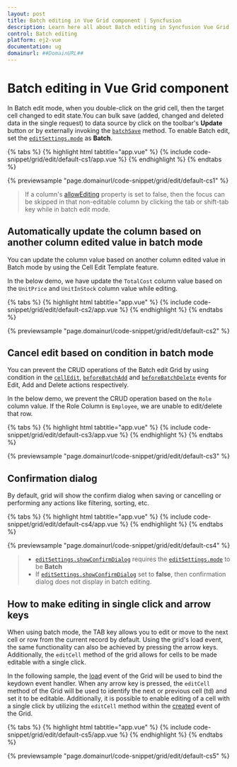 ```yaml
---
layout: post
title: Batch editing in Vue Grid component | Syncfusion
description: Learn here all about Batch editing in Syncfusion Vue Grid component of Syncfusion Essential JS 2 and more.
control: Batch editing 
platform: ej2-vue
documentation: ug
domainurl: ##DomainURL##
---
```


# Batch editing in Vue Grid component

In Batch edit mode, when you double-click on the grid cell, then the target cell changed to edit state.You can bulk save (added, changed and deleted data in the single request) to data source by click on the toolbar's **Update** button or by externally invoking the [`batchSave`](https://ej2.syncfusion.com/vue/documentation/api/grid/edit/#batchsave) method.
To enable Batch edit, set the [`editSettings.mode`](https://ej2.syncfusion.com/vue/documentation/api/grid/editSettings/#mode) as **Batch**.

{% tabs %}
{% highlight html tabtitle="app.vue" %}
{% include code-snippet/grid/edit/default-cs1/app.vue %}
{% endhighlight %}
{% endtabs %}
        
{% previewsample "page.domainurl/code-snippet/grid/edit/default-cs1" %}

> If a column's [allowEditing](https://ej2.syncfusion.com/vue/documentation/api/grid/column/#allowediting) property is set to false, then the focus can be skipped in that non-editable column by clicking the tab or shift-tab key while in batch edit mode.

## Automatically update the column based on another column edited value in batch mode

You can update the column value based on another column edited value in Batch mode by using the Cell Edit Template feature.

In the below demo, we have update the `TotalCost` column value based on the `UnitPrice` and `UnitInStock` column value while editing.

{% tabs %}
{% highlight html tabtitle="app.vue" %}
{% include code-snippet/grid/edit/default-cs2/app.vue %}
{% endhighlight %}
{% endtabs %}
        
{% previewsample "page.domainurl/code-snippet/grid/edit/default-cs2" %}

## Cancel edit based on condition in batch mode

You can prevent the CRUD operations of the Batch edit Grid by using condition in the [`cellEdit`](https://ej2.syncfusion.com/vue/documentation/api/grid/#cellEdit), [`beforeBatchAdd`](https://ej2.syncfusion.com/vue/documentation/api/grid/#beforeBatchAdd) and [`beforeBatchDelete`](https://ej2.syncfusion.com/vue/documentation/api/grid/#beforeBatchDelete) events for Edit, Add and Delete actions respectively.

In the below demo, we prevent the CRUD operation based on the `Role` column value. If the Role Column is `Employee`, we are unable to edit/delete that row.

{% tabs %}
{% highlight html tabtitle="app.vue" %}
{% include code-snippet/grid/edit/default-cs3/app.vue %}
{% endhighlight %}
{% endtabs %}
        
{% previewsample "page.domainurl/code-snippet/grid/edit/default-cs3" %}

## Confirmation dialog

By default, grid will show the confirm dialog when saving or cancelling or performing any actions like filtering, sorting, etc.

{% tabs %}
{% highlight html tabtitle="app.vue" %}
{% include code-snippet/grid/edit/default-cs4/app.vue %}
{% endhighlight %}
{% endtabs %}
        
{% previewsample "page.domainurl/code-snippet/grid/edit/default-cs4" %}

> * [`editSettings.showConfirmDialog`](https://ej2.syncfusion.com/vue/documentation/api/grid/editSettings/#showconfirmdialog) requires the [`editSettings.mode`](https://ej2.syncfusion.com/vue/documentation/api/grid/editSettings/#mode) to be **Batch**
> * If [`editSettings.showConfirmDialog`](https://ej2.syncfusion.com/vue/documentation/api/grid/editSettings/#showconfirmdialog)
set to **false**, then confirmation dialog does not display in batch editing.

## How to make editing in single click and arrow keys

When using batch mode, the TAB key allows you to edit or move to the next cell or row from the current record by default. Using the grid's load event, the same functionality can also be achieved by pressing the arrow keys. Additionally, the `editCell` method of the grid allows for cells to be made editable with a single click.

In the following sample, the [load](https://ej2.syncfusion.com/vue/documentation/api/grid/#load) event of the Grid will be used to bind the keydown event handler. When any arrow key is pressed, the `editCell` method of the Grid will be used to identify the next or previous cell (td) and set it to be editable. Additionally, it is possible to enable editing of a cell with a single click by utilizing the `editCell` method within the [created](https://ej2.syncfusion.com/vue/documentation/api/grid/#created) event of the Grid.

{% tabs %}
{% highlight html tabtitle="app.vue" %}
{% include code-snippet/grid/edit/default-cs5/app.vue %}
{% endhighlight %}
{% endtabs %}
        
{% previewsample "page.domainurl/code-snippet/grid/edit/default-cs5" %}